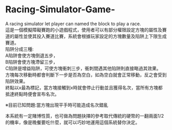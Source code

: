 # Racing-Simulator-Game-
A racing simulator let player can named the block to play a race.  
這是一個模擬障礙賽跑的小遊戲程式，使用者可以有部分權限設定方塊的屬性及賽道的屬性並使其投入賽道比賽，系統會根據玩家設定的方塊數量及陷阱上下限生成賽道。  
陷阱分成三種:  
A陷阱會使方塊倒退五步，  
B陷阱會使方塊滯留三步，  
C陷阱是增益陷阱，可使方塊衝刺三步，衝刺間遇其他陷阱則直接略過其效果。  
方塊每次移動時都會判斷下一步是否為空白，如為空白就會正常移動，反之會受到陷阱效果。  
終點以x最為標記，當方塊接觸到x時就會停止行動並且獲得名次，當所有方塊都抵達終點時便會宣布名次。  
  
※目前已知問題:當方塊出現平手時可能造成名次錯亂  
  
本系統有一定賭博性質，也可做為問題抉擇的參考取代傳統的硬幣的一翻兩面1/2的機率，像是晚餐要吃什麼，就可以巧妙地運用這個系統替你決定。

